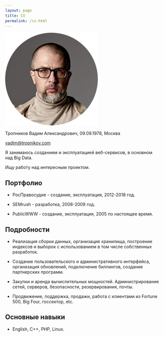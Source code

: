 ```yaml
---
layout: page
title: CV
permalink: /cv.html
---
```


<img src="/adv5.webp" width="300" height="300" alt="Тропников Вадим" />

Тропников Вадим Александрович, 09.09.1978, Москва

[vadim@tropnikov.com](mailto:vadim@tropnikov.com)

Я занимаюсь созданием и эксплуатацией веб-сервисов, в основном над Big Data. 

Ищу работу над интересным проектом.

## Портфолио

- РосПравосудие - создание, эксплуатация, 2012-2018 год.

- SEMrush - разработка, 2008-2009 год.

- PublicWWW - создание, эксплуатация, 2005 по настоящее время.

## Подробности 

- Реализация сборки данных, организация хранилища, построение индексов и выборок с использованием в том числе собственных разработок.
  
- Создание пользовательского и административного интерфейса, организация обновлений, подключение биллингов, создание партнерских программ.

- Закупки и аренда вычислительных мощностей. Администрирование сетей, серверов, безопасности, резервирования, почты.
  
- Продвижение, поддержка, продажи, работа с клиентами из Fortune 500, Big Four, госсектор, etc.

## Основные навыки 

- English, C++, PHP, Linux.
